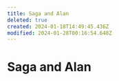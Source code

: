```yaml
---
title: Saga and Alan
deleted: true
created: 2024-01-18T14:49:45.436Z
modified: 2024-01-28T00:16:54.648Z
---
```


# Saga and Alan


